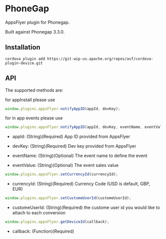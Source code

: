 # PhoneGap

AppsFlyer plugin for Phonegap. 

Built against Phonegap 3.3.0.

## Installation

```
cordova plugin add https://git-wip-us.apache.org/repos/asf/cordova-plugin-device.git
```
        
## API

The supported methods are:

for appInstall please use

```javascript
window.plugins.appsFlyer.notifyAppID(appId, devKey);
```

for in app events please use

```javascript
window.plugins.appsFlyer.notifyAppID(appId, devKey, eventName, eventValue);
```
		
- appId: (String)(Required) App ID provided from AppsFlyer

- devKey: (String)(Required) Dev key provided from AppsFlyer 

- eventName: (String)(Optional) The event name to define the event

- eventValue: (String)(Optional) The event sales value

```javascript
window.plugins.appsFlyer.setCurrencyId(currencyId);
```
	
- currencyId: (String)(Required) Currency Code (USD is default, GBP, EUR)		

```javascript
window.plugins.appsFlyer.setCustomeUserId(customeUserId);
```

- customeUserId: (String)(Required) the custome user id you would like to attach to each conversion

```javascript
window.plugins.appsFlyer.getDeviceId(callback);
```
	
- callback: (Function)(Required)

